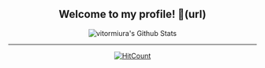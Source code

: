<div align="center">
<h2> Welcome to my profile! 🐒(url)</h2>
</div>
<div align="center">

<img align="center" src="https://github-readme-stats.vercel.app/api?username=vitormiura&include_all_commits=true&count_private=true&show_icons=true&line_height=20&title_color=7A7ADB&icon_color=2234AE&text_color=D3D3D3&bg_color=0,000000,130F40" alt="vitormiura's Github Stats">
  
---
[![HitCount](https://hits.dwyl.com/vitormiura/vitormiura.svg)](https://hits.dwyl.com/vitormiura/vitormiura)
  

</div>

<!--
**vitormiura/vitormiura** is a ✨ _special_ ✨ repository because its `README.md` (this file) appears on your GitHub profile.

Here are some ideas to get you started:

- 🔭 I’m currently working on ...
- 🌱 I’m currently learning ...
- 👯 I’m looking to collaborate on ...
- 🤔 I’m looking for help with ...
- 💬 Ask me about ...
- 📫 How to reach me: ...
- 😄 Pronouns: ...
- ⚡ Fun fact: ...
-->
